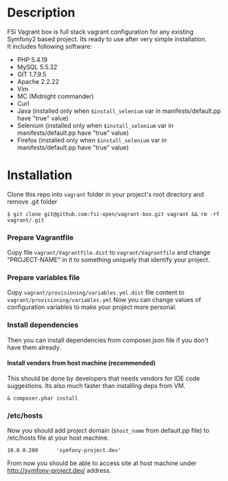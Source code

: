 # Description
FSi Vagrant box is full stack vagrant configuration for any existing Symfony2 based project. Its ready to use after
very simple installation.  
It includes following software: 

* PHP 5.4.19 
* MySQL 5.5.32
* GIT 1.7.9.5
* Apache 2.2.22
* Vim
* MC (Midnight commander)
* Curl
* Java (installed only when ``$install_selenium`` var in manifests/default.pp have "true" value)
* Selenium (installed only when ``$install_selenium`` var in manifests/default.pp have "true" value)
* Firefox (installed only when ``$install_selenium`` var in manifests/default.pp have "true" value)

# Installation

Clone this repo into ``vagrant`` folder in your project's root directory and remove .git folder

```
$ git clone git@github.com:fsi-open/vagrant-box.git vagrant && rm -rf vagrant/.git
```

### Prepare Vagrantfile

Copy file ``vagrant/Vagrantfile.dist`` to ``vagrant/Vagrantfile`` and change "PROJECT-NAME" in it to something
uniquely that identify your project.

### Prepare variables file

Copy ``vagrant/provisioning/variables.yml.dist`` file content to ``vagrant/provisioning/variables.yml``
Now you can change values of configuration variables to make your project more personal.

### Install dependencies

Then you can install dependencies from composer.json file if you don't have them already.

#### Install vendors from host machine (recommended) 

This should be done by developers that needs vendors for IDE code suggestions. Its also much faster than
installing deps from VM.

```
& composer.phar install
```

### /etc/hosts

Now you should add project domain (``$host_name`` from default.pp file) to /etc/hosts file at your host machine. 

```
10.0.0.200      'symfony-project.dev'
```
From now you should be able to access site at host machine under http://symfony-project.dev/ address.
